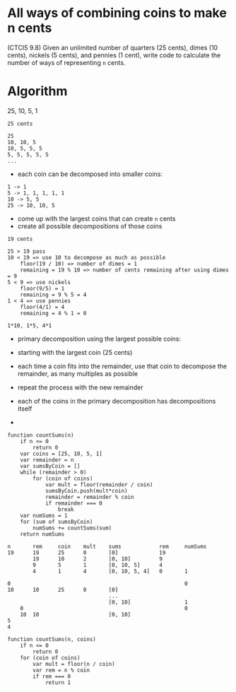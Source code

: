 # All ways of combining coins to make n cents

(CTCI5 9.8) Given an unlimited number of quarters (25 cents), dimes (10 cents),
nickels (5 cents), and pennies (1 cent), write code to calculate the number of
ways of representing `n` cents.

# Algorithm

25, 10, 5, 1

```
25 cents

25
10, 10, 5
10, 5, 5, 5
5, 5, 5, 5, 5
...
```
- each coin can be decomposed into smaller coins:
```
1 -> 1
5 -> 1, 1, 1, 1, 1
10 -> 5, 5
25 -> 10, 10, 5
```

- come up with the largest coins that can create `n` cents
- create all possible decompositions of those coins

```
19 cents

25 > 19 pass
10 < 19 => use 10 to decompose as much as possible
    floor(19 / 10) => number of dimes = 1
    remaining = 19 % 10 => number of cents remaining after using dimes = 9
5 < 9 => use nickels
    floor(9/5) = 1
    remaining = 9 % 5 = 4
1 < 4 => use pennies
    floor(4/1) = 4
    remaining = 4 % 1 = 0

1*10, 1*5, 4*1
```
- primary decomposition using the largest possible coins:
- starting with the largest coin (25 cents)
- each time a coin fits into the remainder, use that coin to decompose the
  remainder, as many multiples as possible
- repeat the process with the new remainder

- each of the coins in the primary decomposition has decompositions itself
- 

```
function countSums(n)
    if n <= 0
        return 0
    var coins = [25, 10, 5, 1]
    var remainder = n
    var sumsByCoin = []
    while (remainder > 0)
        for (coin of coins)
            var mult = floor(remainder / coin)
            sumsByCoin.push(mult*coin)
            remainder = remainder % coin
            if remainder === 0
                break
    var numSums = 1
    for (sum of sumsByCoin)
        numSums += countSums(sum)
    return numSums
```

```
n       rem     coin    mult    sums            rem     numSums
19      19      25      0       [0]             19
        19      10      2       [0, 10]         9
        9       5       1       [0, 10, 5]      4
        4       1       4       [0, 10, 5, 4]   0       1

0                                                       0
10      10      25      0       [0]
                                ...
                                [0, 10]                 1
    0                                                   0
    10  10                      [0, 10]
5
4
```

```
function countSums(n, coins)
    if n <= 0
        return 0
    for (coin of coins)
        var mult = floor(n / coin)
        var rem = n % coin
        if rem === 0
            return 1
```
















